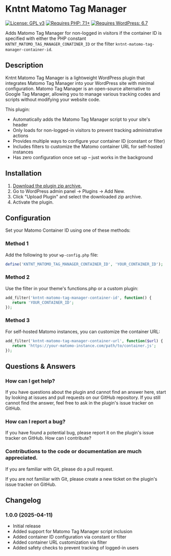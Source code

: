 # Kntnt Matomo Tag Manager

[![License: GPL v3](https://img.shields.io/badge/License-GPLv3-blue.svg)](https://www.gnu.org/licenses/gpl-3.0)
[![Requires PHP: 7.1+](https://img.shields.io/badge/PHP-7.1+-blue.svg)](https://php.net)
[![Requires WordPress: 6.7](https://img.shields.io/badge/WordPress-6.7+-blue.svg)](https://wordpress.org)

Adds Matomo Tag Manager for non-logged in visitors if the container ID is specified with either the PHP constant `KNTNT_MATOMO_TAG_MANAGER_CONATINER_ID` or the filter `kntnt-matomo-tag-manager-container-id`.

## Description

Kntnt Matomo Tag Manager is a lightweight WordPress plugin that integrates Matomo Tag Manager into your WordPress site with minimal configuration. Matomo Tag Manager is an open-source alternative to Google Tag Manager, allowing you to manage various tracking codes and scripts without modifying your website code.

This plugin:

- Automatically adds the Matomo Tag Manager script to your site's header
- Only loads for non-logged-in visitors to prevent tracking administrative actions
- Provides multiple ways to configure your container ID (constant or filter)
- Includes filters to customize the Matomo container URL for self-hosted instances
- Has zero configuration once set up – just works in the background

## Installation

1. [Download the plugin zip archive.](https://github.com/Kntnt/kntnt-matomo-tag-manager/releases/latest/download/kntnt-matomo-tag-manager.zip)
2. Go to WordPress admin panel → Plugins → Add New.
3. Click "Upload Plugin" and select the downloaded zip archive.
4. Activate the plugin.

## Configuration

Set your Matomo Container ID using one of these methods:

### Method 1

Add the following to your `wp-config.php` file:

```php
define('KNTNT_MATOMO_TAG_MANAGER_CONTAINER_ID', 'YOUR_CONTAINER_ID');
```

### Method 2

Use the filter in your theme's functions.php or a custom plugin:

```php
add_filter('kntnt-matomo-tag-manager-container-id', function() {
   return 'YOUR_CONTAINER_ID';
});
```

### Method 3

For self-hosted Matomo instances, you can customize the container URL:

```php
add_filter('kntnt-matomo-tag-manager-container-url', function($url) {
   return 'https://your-matomo-instance.com/path/to/container.js';
});
```

## Questions & Answers

### How can I get help?

If you have questions about the plugin and cannot find an answer here, start by looking at issues and pull requests on our GitHub repository. If you still cannot find the answer, feel free to ask in the plugin's issue tracker on GitHub.

### How can I report a bug?

If you have found a potential bug, please report it on the plugin's issue tracker on GitHub.
How can I contribute?

### Contributions to the code or documentation are much appreciated.

If you are familiar with Git, please do a pull request.

If you are not familiar with Git, please create a new ticket on the plugin's issue tracker on GitHub.

## Changelog

### 1.0.0 (2025-04-11)

- Initial release
- Added support for Matomo Tag Manager script inclusion
- Added container ID configuration via constant or filter
- Added container URL customization via filter
- Added safety checks to prevent tracking of logged-in users